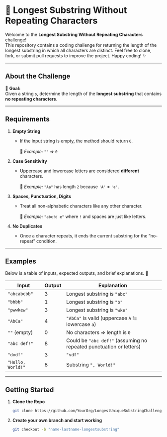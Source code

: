 # 🔎 Longest Substring Without Repeating Characters

Welcome to the **Longest Substring Without Repeating Characters** challenge!  
This repository contains a coding challenge for returning the length of the longest substring in which all characters are distinct. Feel free to clone, fork, or submit pull requests to improve the project. Happy coding! ✨

---
## About the Challenge

🔹 **Goal:**  
Given a string `s`, determine the length of the **longest substring** that contains **no repeating characters**.

---

## Requirements

1. **Empty String**  
   - If the input string is empty, the method should return `0`.  
     <br>📝 *Example:* `""` ⇒ `0`

2. **Case Sensitivity**  
   - Uppercase and lowercase letters are considered **different** characters.  
     <br>📝 *Example:* `"Aa"` has length `2` because `'A'` ≠ `'a'`.

3. **Spaces, Punctuation, Digits**  
   - Treat all non-alphabetic characters like any other character.  
     <br>📝 *Example:* `"abc!d e"` where `!` and spaces are just like letters.

4. **No Duplicates**  
   - Once a character repeats, it ends the current substring for the “no-repeat” condition.

---

## Examples

Below is a table of inputs, expected outputs, and brief explanations. 🎉

| Input            | Output | Explanation                                                              |
|------------------|--------|--------------------------------------------------------------------------|
| `"abcabcbb"`     | 3      | Longest substring is `"abc"`                                             |
| `"bbbb"`         | 1      | Longest substring is `"b"`                                               |
| `"pwwkew"`       | 3      | Longest substring is `"wke"`                                             |
| `"AbCa"`         | 4      | `"AbCa"` is valid (uppercase `A` != lowercase `a`)                       |
| `""` (empty)     | 0      | No characters ⇒ length is `0`                                           |
| `"abc def!"`     | 8      | Could be `"abc def!"` (assuming no repeated punctuation or letters)      |
| `"dvdf"`         | 3      | `"vdf"`                                                                  |
| `"Hello, World!"`| 8      | Substring `", World!"`                                                   |

---

## Getting Started

1. **Clone the Repo**  
   ```bash
   git clone https://github.com/YourOrg/LongestUniqueSubstringChallenge.git

2. **Create your own branch and start working**  
   ```bash
   git checkout -b "name-lastname-longestsubstring"
